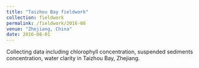 ```yaml
---
title: "Taizhou Bay fieldwork"
collection: fieldwork
permalink: /fieldwork/2016-08
venue: "Zhejiang, China"
date: 2016-08-01
---
```


Collecting data including chlorophyll concentration, suspended sediments concentration, water clarity in Taizhou Bay, Zhejiang.
